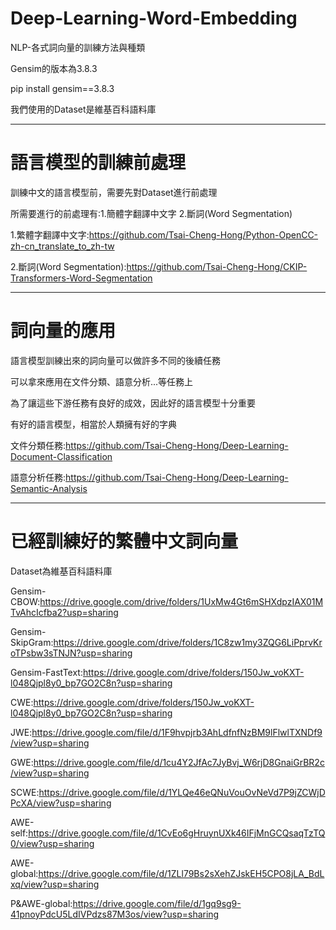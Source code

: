 # Deep-Learning-Word-Embedding
NLP-各式詞向量的訓練方法與種類

Gensim的版本為3.8.3 

pip install gensim==3.8.3

我們使用的Dataset是維基百科語料庫

------------------------------------------------------------------------
# 語言模型的訓練前處理
訓練中文的語言模型前，需要先對Dataset進行前處理

所需要進行的前處理有:1.簡體字翻譯中文字 2.斷詞(Word Segmentation)

1.繁體字翻譯中文字:https://github.com/Tsai-Cheng-Hong/Python-OpenCC-zh-cn_translate_to_zh-tw

2.斷詞(Word Segmentation):https://github.com/Tsai-Cheng-Hong/CKIP-Transformers-Word-Segmentation

------------------------------------------------------------------------
# 詞向量的應用
語言模型訓練出來的詞向量可以做許多不同的後續任務

可以拿來應用在文件分類、語意分析...等任務上

為了讓這些下游任務有良好的成效，因此好的語言模型十分重要

有好的語言模型，相當於人類擁有好的字典

文件分類任務:https://github.com/Tsai-Cheng-Hong/Deep-Learning-Document-Classification

語意分析任務:https://github.com/Tsai-Cheng-Hong/Deep-Learning-Semantic-Analysis

------------------------------------------------------------------------
# 已經訓練好的繁體中文詞向量
Dataset為維基百科語料庫

Gensim-CBOW:https://drive.google.com/drive/folders/1UxMw4Gt6mSHXdpzIAX01MTvAhcIcfba2?usp=sharing

Gensim-SkipGram:https://drive.google.com/drive/folders/1C8zw1my3ZQG6LiPprvKroTPsbw3sTNJN?usp=sharing

Gensim-FastText:https://drive.google.com/drive/folders/150Jw_voKXT-l048Qjpl8y0_bp7GO2C8n?usp=sharing

CWE:https://drive.google.com/drive/folders/150Jw_voKXT-l048Qjpl8y0_bp7GO2C8n?usp=sharing

JWE:https://drive.google.com/file/d/1F9hvpjrb3AhLdfnfNzBM9lFlwlTXNDf9/view?usp=sharing

GWE:https://drive.google.com/file/d/1cu4Y2JfAc7JyBvj_W6rjD8GnaiGrBR2c/view?usp=sharing

SCWE:https://drive.google.com/file/d/1YLQe46eQNuVouOvNeVd7P9jZCWjDPcXA/view?usp=sharing

AWE-self:https://drive.google.com/file/d/1CvEo6gHruynUXk46IFjMnGCQsaqTzTQ0/view?usp=sharing

AWE-global:https://drive.google.com/file/d/1ZLl79Bs2sXehZJskEH5CPO8jLA_BdLxq/view?usp=sharing

P&AWE-global:https://drive.google.com/file/d/1gq9sg9-41pnoyPdcU5LdIVPdzs87M3os/view?usp=sharing

